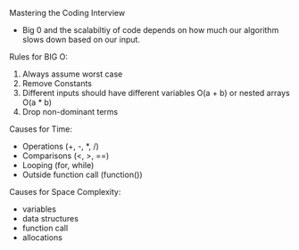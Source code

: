 Mastering the Coding Interview

- Big 0 and the scalabiltiy of code depends on how much our algorithm slows down based on our input.

Rules for BIG O:
1. Always assume worst case
2. Remove Constants
3. Different inputs should have different variables O(a + b) or nested arrays O(a * b)
4. Drop non-dominant terms

Causes for Time:
- Operations (+, -, *, /)
- Comparisons (<, >, ==)
- Looping (for, while)
- Outside function call (function())

Causes for Space Complexity:
- variables
- data structures
- function call
- allocations

